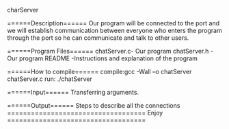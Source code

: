 charServer

======Description======
Our program will be connected to the port and we will establish communication between everyone who enters the program through the port so he can communicate and talk to other users.



======Program Files======
chatServer.c- Our program
chatServer.h - Our program
README -Instructions and explanation of the program



======How to compile====== 
compile:gcc -Wall –o chatServer chatServer.c
run: ./chatServer


======Input======
Transferring arguments.


======Output======
Steps to describe all the connections
===================================    Enjoy    ===================================
